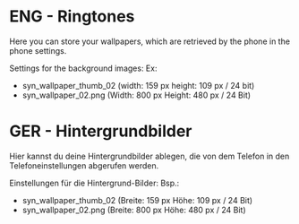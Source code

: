 # ENG - Ringtones
Here you can store your wallpapers, which are retrieved by the phone in the phone settings.

Settings for the background images:
Ex: 
- syn_wallpaper_thumb_02 (width: 159 px height: 109 px / 24 bit)
- syn_wallpaper_02.png (Width: 800 px Height: 480 px / 24 Bit)

# GER - Hintergrundbilder
Hier kannst du deine Hintergrundbilder ablegen, die von dem Telefon in den Telefoneinstellungen abgerufen werden.

Einstellungen für die Hintergrund-Bilder:
Bsp.: 
- syn_wallpaper_thumb_02 (Breite: 159 px Höhe: 109 px / 24 Bit)
- syn_wallpaper_02.png (Breite: 800 px Höhe: 480 px / 24 Bit)

